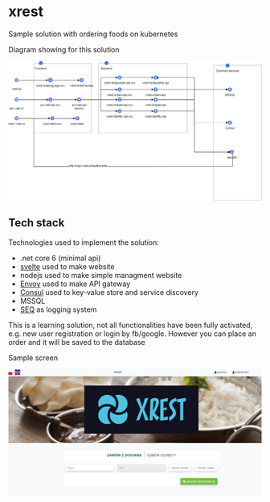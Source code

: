 # xrest
Sample solution  with ordering foods on kubernetes

Diagram showing for this solution

![](editor.md/images/xrest-diagram.png)

## Tech stack

Technologies used to implement the solution:
- .net core 6 (minimal api)
- [svelte](https://svelte.dev/) used to make website
- nodejs used to make simple managment website
- [Envoy](https://www.envoyproxy.io/) used to make API gateway
- [Consul](https://www.consul.io/) used to key-value store and service discovery
- MSSQL
- [SEQ](https://datalust.co/seq) as logging system


This is a learning solution, not all functionalities have been fully activated, e.g. new user registration or login by fb/google.
However you can place an order and it will be saved to the database

Sample screen

![](editor.md/images/screen1.PNG)


